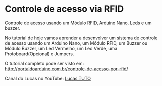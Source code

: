 # Controle de acesso via RFID
Controle de acesso usando um Módulo RFID, Arduino Nano, Leds e um buzzer.

No tutorial de hoje vamos aprender a desenvolver um sistema de controle de acesso usando um Arduino Nano, um Módulo RFID, um Buzzer ou Módulo Buzzer, um Led Vermelho, um Led Verde, uma Protoboard(Opcional) e Jumpers.

O tutorial completo pode ser visto em: http://portaldoarduino.com.br/controle-de-acesso-por-rfid/

Canal do Lucas no YouTube: <a href="https://www.youtube.com/channel/UCpzWDkPHItOZmSwY7B4Gv0g" target="_blank">Lucas TUTO</a>
